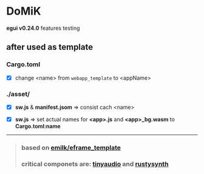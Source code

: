 # DoMiK
**egui v0.24.0** features testing

## after used as template
### Cargo.toml
- [x] change \<name> from `webapp_template` to \<appName>
### ./asset/
- [x] **sw.js** & **manifest.jsom** => consist cach \<name>
- [x] **sw.js** => set actual names for **\<app>.js** and **\<app>_bg.wasm** to **Cargo.toml:name**



---
> ### based on [emilk/eframe_template](https://github.com/emilk/eframe_template)
> ### critical componets are: [tinyaudio](https://github.com/mrDIMAS/tinyaudio) and [rustysynth](https://github.com/sinshu/rustysinth)
